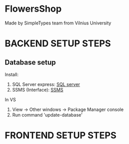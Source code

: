 # FlowersShop

Made by SimpleTypes team from Vilnius University

# BACKEND SETUP STEPS
  ## Database setup
 Install:
  1. SQL Server express: [SQL server](https://www.microsoft.com/en-us/sql-server/sql-server-downloads)
  2. SSMS (Interface): [SSMS](https://docs.microsoft.com/en-us/sql/ssms/download-sql-server-management-studio-ssms?view=sql-server-ver15)
 
 In VS
  1. View -> Other windows -> Package Manager console
  2. Run command 'update-database'
# FRONTEND SETUP STEPS
